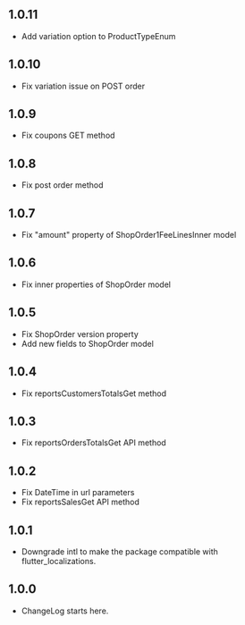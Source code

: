 ## 1.0.11

* Add variation option to ProductTypeEnum

## 1.0.10

* Fix variation issue on POST order

## 1.0.9

* Fix coupons GET method

## 1.0.8

* Fix post order method

## 1.0.7

* Fix "amount" property of ShopOrder1FeeLinesInner model

## 1.0.6

* Fix inner properties of ShopOrder model

## 1.0.5

* Fix ShopOrder version property
* Add new fields to ShopOrder model

## 1.0.4

* Fix reportsCustomersTotalsGet method

## 1.0.3

* Fix reportsOrdersTotalsGet API method

## 1.0.2

* Fix DateTime in url parameters
* Fix reportsSalesGet API method

## 1.0.1

* Downgrade intl to make the package compatible with flutter_localizations.

## 1.0.0

* ChangeLog starts here.